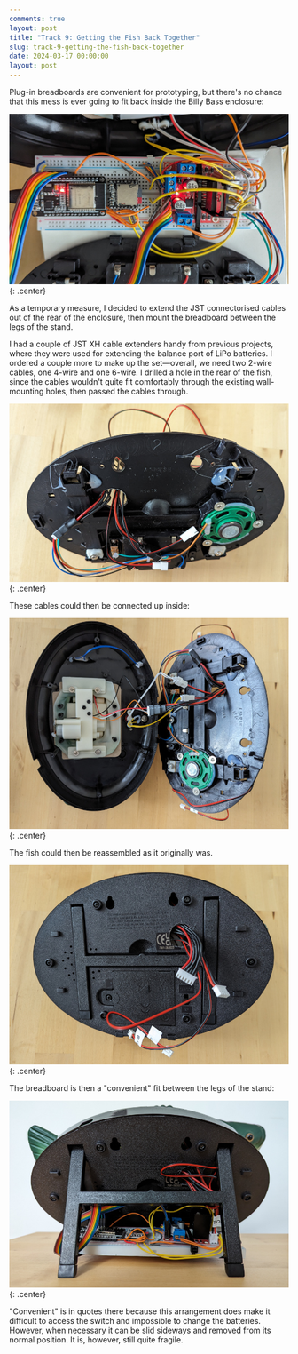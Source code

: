 ```yaml
---
comments: true
layout: post
title: "Track 9: Getting the Fish Back Together"
slug: track-9-getting-the-fish-back-together
date: 2024-03-17 00:00:00
layout: post
---
```


Plug-in breadboards are convenient for prototyping, but there's no chance that this mess is ever going to fit back inside the Billy Bass enclosure:

![A breadboard and a mess of wiring connected to two halves of a Billy Bass](/projects/big-mouth-phatt-bass/13.jpg){: .center}

As a temporary measure, I decided to extend the JST connectorised cables out of the rear of the enclosure, then mount the breadboard between the legs of the stand.

I had a couple of JST XH cable extenders handy from previous projects, where they were used for extending the balance port of LiPo batteries. I ordered a couple more to make up the set&mdash;overall, we need two 2-wire cables, one 4-wire and one 6-wire. I drilled a hole in the rear of the fish, since the cables wouldn't quite fit comfortably through the existing wall-mounting holes, then passed the cables through.

![Inside rear of Billy Bass with four short cable extenders passing through a hole](/projects/big-mouth-phatt-bass/14.jpg){: .center}

These cables could then be connected up inside:

![Two halves of an open Billy Bass with existing cabling attached to cable extenders](/projects/big-mouth-phatt-bass/15.jpg){: .center}

The fish could then be reassembled as it originally was.

![Outside rear of Billy Bass with four short cable extenders passing through a hole](/projects/big-mouth-phatt-bass/16.jpg){: .center}

The breadboard is then a "convenient" fit between the legs of the stand:

![Rear view of Billy Bass with a messy breadboard underneath it](/projects/big-mouth-phatt-bass/17.jpg){: .center}

"Convenient" is in quotes there because this arrangement does make it difficult to access the switch and impossible to change the batteries. However, when necessary it can be slid sideways and removed from its normal position. It is, however, still quite fragile.
